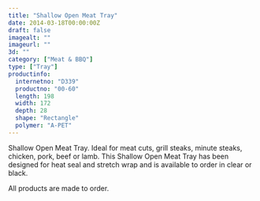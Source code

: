 ```yaml
---
title: "Shallow Open Meat Tray"
date: 2014-03-18T00:00:00Z
draft: false
imagealt: ""
imageurl: ""
3d: ""
category: ["Meat & BBQ"]
type: ["Tray"]
productinfo:
  internetno: "D339"
  productno: "00-60"
  length: 198
  width: 172
  depth: 28
  shape: "Rectangle"
  polymer: "A-PET"
---
```

Shallow Open Meat Tray. Ideal for meat cuts, grill steaks, minute steaks, chicken, pork, beef or lamb. This Shallow Open Meat Tray has been designed for heat seal and stretch wrap and is available to order in clear or black.

All products are made to order.

 